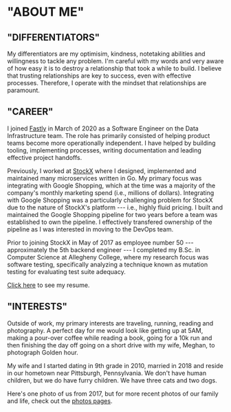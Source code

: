 # "ABOUT ME"

## "DIFFERENTIATORS"

My differentiators are my optimisim, kindness, notetaking abilities and willingness
to tackle any problem. I'm careful with my words and very aware of how easy it
is to destroy a relationship that took a while to build. I believe that trusting
relationships are key to success, even with effective processes. Therefore, I
operate with the mindset that relationships are paramount.

## "CAREER"

I joined [Fastly](https://www.fastly.com/) in March of 2020 as a
Software Engineer on the Data Infrastructure team. The role has primarily consisted
of helping product teams become more operationally independent. I have helped
by building tooling, implementing processes, writing documentation and leading
effective project handoffs.

Previously, I worked at [StockX](https://stockx.com/)
where I designed, implemented and maintained many microservices written in Go.
My primary focus was integrating with Google Shopping, which at the time was
a majority of the company's monthly marketing spend (i.e., millions of dollars).
Integrating with Google Shopping was a particularly challenging problem for StockX
due to the nature of StockX's platform --- i.e., highly fluid pricing.
I built and maintained the Google Shopping pipeline for two years before a team
was established to own the pipeline. I effectively transfered ownership of
the pipeline as I was interested in moving to the DevOps team.

Prior to joining StockX in May of 2017 as employee number 50 --- approximately
the 5th backend engineer --- I completed my B.Sc. in Computer Science at
Allegheny College, where my research focus was software testing, specifically
analyzing a technique known as mutation testing for evaluating test suite adequacy.

[Click here](https://docs.google.com/document/d/1PL18wCHQJ7qTU1ELkKPtRENsa3c01_z4WfptpMwbJsk/edit?usp=sharing)
to see my resume.

## "INTERESTS"

Outside of work, my primary interests are traveling, running, reading
and photography. A perfect day for me would look like getting up at 5AM, making
a pour-over coffee while reading a book, going for a 10k run and then finishing
the day off going on a short drive with my wife, Meghan, to photograph Golden hour.

My wife and I started dating in 9th grade in 2010, married in 2018 and reside
in our hometown near Pittsburgh, Pennsylvania. We don't have human children, but
we do have furry children. We have three cats and two dogs.

Here's one photo of us from 2017, but for more recent photos of our family and
life, check out the [photos pages](/photos).
